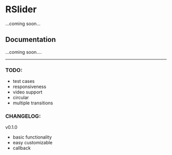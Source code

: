 # RSlider 
...coming soon...

## Documentation
...coming soon....

****
### TODO:
* test cases
* responsiveness
* video support
* circular
* multiple transitions


### CHANGELOG:

v0.1.0
* basic functionality
* easy customizable
* callback
